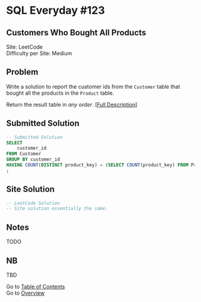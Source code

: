 # SQL Everyday \#123

## Customers Who Bought All Products

Site: LeetCode\
Difficulty per Site: Medium

## Problem

Write a solution to report the customer ids from the `Customer` table that bought all the products in the `Product` table.

Return the result table in *any order*. [[Full Description](https://leetcode.com/problems/customers-who-bought-all-products/description/)]

## Submitted Solution

```sql
-- Submitted Solution
SELECT
    customer_id
FROM Customer
GROUP BY customer_id
HAVING COUNT(DISTINCT product_key) = (SELECT COUNT(product_key) FROM Product)
;
```

## Site Solution

```sql
-- LeetCode Solution 
-- Site solution essentially the same.
```

## Notes

TODO

## NB

TBD

Go to [Table of Contents](/README.md#contents)\
Go to [Overview](/README.md)
